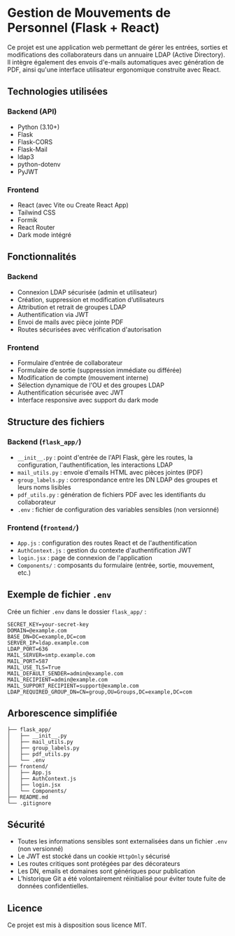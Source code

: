 # Gestion de Mouvements de Personnel (Flask + React)

Ce projet est une application web permettant de gérer les entrées, sorties et modifications des collaborateurs dans un annuaire LDAP (Active Directory). Il intègre également des envois d'e-mails automatiques avec génération de PDF, ainsi qu'une interface utilisateur ergonomique construite avec React.

## Technologies utilisées

### Backend (API)

* Python (3.10+)
* Flask
* Flask-CORS
* Flask-Mail
* ldap3
* python-dotenv
* PyJWT

### Frontend

* React (avec Vite ou Create React App)
* Tailwind CSS
* Formik
* React Router
* Dark mode intégré

## Fonctionnalités

### Backend

* Connexion LDAP sécurisée (admin et utilisateur)
* Création, suppression et modification d’utilisateurs
* Attribution et retrait de groupes LDAP
* Authentification via JWT
* Envoi de mails avec pièce jointe PDF
* Routes sécurisées avec vérification d'autorisation

### Frontend

* Formulaire d’entrée de collaborateur
* Formulaire de sortie (suppression immédiate ou différée)
* Modification de compte (mouvement interne)
* Sélection dynamique de l'OU et des groupes LDAP
* Authentification sécurisée avec JWT
* Interface responsive avec support du dark mode

## Structure des fichiers

### Backend (`flask_app/`)

* `__init__.py` : point d'entrée de l'API Flask, gère les routes, la configuration, l'authentification, les interactions LDAP
* `mail_utils.py` : envoie d'emails HTML avec pièces jointes (PDF)
* `group_labels.py` : correspondance entre les DN LDAP des groupes et leurs noms lisibles
* `pdf_utils.py` : génération de fichiers PDF avec les identifiants du collaborateur
* `.env` : fichier de configuration des variables sensibles (non versionné)

### Frontend (`frontend/`)

* `App.js` : configuration des routes React et de l'authentification
* `AuthContext.js` : gestion du contexte d'authentification JWT
* `login.jsx` : page de connexion de l'application
* `Components/` : composants du formulaire (entrée, sortie, mouvement, etc.)

## Exemple de fichier `.env`

Crée un fichier `.env` dans le dossier `flask_app/` :

```
SECRET_KEY=your-secret-key
DOMAIN=@example.com
BASE_DN=DC=example,DC=com
SERVER_IP=ldap.example.com
LDAP_PORT=636
MAIL_SERVER=smtp.example.com
MAIL_PORT=587
MAIL_USE_TLS=True
MAIL_DEFAULT_SENDER=admin@example.com
MAIL_RECIPIENT=admin@example.com
MAIL_SUPPORT_RECIPIENT=support@example.com
LDAP_REQUIRED_GROUP_DN=CN=group,OU=Groups,DC=example,DC=com
```

## Arborescence simplifiée

```
├── flask_app/
│   ├── __init__.py
│   ├── mail_utils.py
│   ├── group_labels.py
│   ├── pdf_utils.py
│   └── .env
├── frontend/
│   ├── App.js
│   ├── AuthContext.js
│   ├── login.jsx
│   └── Components/
├── README.md
└── .gitignore
```

## Sécurité

* Toutes les informations sensibles sont externalisées dans un fichier `.env` (non versionné)
* Le JWT est stocké dans un cookie `HttpOnly` sécurisé
* Les routes critiques sont protégées par des décorateurs
* Les DN, emails et domaines sont génériques pour publication
* L’historique Git a été volontairement réinitialisé pour éviter toute fuite de données confidentielles.


## Licence

Ce projet est mis à disposition sous licence MIT.
